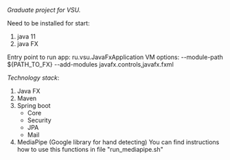 *Graduate project for VSU.*

Need to be installed for start:
 1) java 11
 2) java FX
 
Entry point to run app: ru.vsu.JavaFxApplication
VM options: --module-path ${PATH_TO_FX} --add-modules javafx.controls,javafx.fxml

*Technology stack*:
1) Java FX
2) Maven
3) Spring boot
    - Core
    - Security
    - JPA
    - Mail
4) MediaPipe (Google library for hand detecting)
    You can find instructions how to use this functions in file "run_mediapipe.sh"